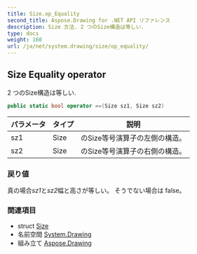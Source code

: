 ```yaml
---
title: Size.op_Equality
second_title: Aspose.Drawing for .NET API リファレンス
description: Size 方法. 2 つのSize構造は等しい.
type: docs
weight: 160
url: /ja/net/system.drawing/size/op_equality/
---
```

## Size Equality operator

2 つのSize構造は等しい.

```csharp
public static bool operator ==(Size sz1, Size sz2)
```

| パラメータ | タイプ | 説明 |
| --- | --- | --- |
| sz1 | Size | のSize等号演算子の左側の構造。 |
| sz2 | Size | のSize等号演算子の右側の構造。 |

### 戻り値

真の場合*sz1*と*sz2*幅と高さが等しい。 そうでない場合は false。

### 関連項目

* struct [Size](../)
* 名前空間 [System.Drawing](../../size/)
* 組み立て [Aspose.Drawing](../../../)


